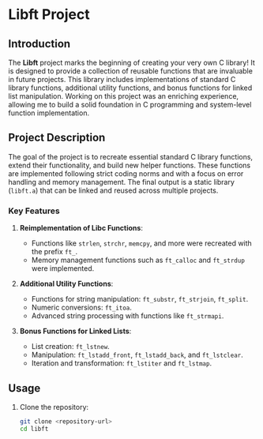 # Libft Project

## Introduction

The **Libft** project marks the beginning of creating your very own C library! It is designed to provide a collection of reusable functions that are invaluable in future projects.
This library includes implementations of standard C library functions, additional utility functions, and bonus functions for linked list manipulation.
Working on this project was an enriching experience, allowing me to build a solid foundation in C programming and system-level function implementation.

## Project Description

The goal of the project is to recreate essential standard C library functions, extend their functionality, and build new helper functions.
These functions are implemented following strict coding norms and with a focus on error handling and memory management.
The final output is a static library (`libft.a`) that can be linked and reused across multiple projects.

### Key Features

1. **Reimplementation of Libc Functions**: 
   - Functions like `strlen`, `strchr`, `memcpy`, and more were recreated with the prefix `ft_`.
   - Memory management functions such as `ft_calloc` and `ft_strdup` were implemented.

2. **Additional Utility Functions**:
   - Functions for string manipulation: `ft_substr`, `ft_strjoin`, `ft_split`.
   - Numeric conversions: `ft_itoa`.
   - Advanced string processing with functions like `ft_strmapi`.

3. **Bonus Functions for Linked Lists**:
   - List creation: `ft_lstnew`.
   - Manipulation: `ft_lstadd_front`, `ft_lstadd_back`, and `ft_lstclear`.
   - Iteration and transformation: `ft_lstiter` and `ft_lstmap`.

## Usage

1. Clone the repository:
   ```bash
   git clone <repository-url>
   cd libft
